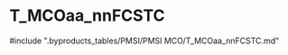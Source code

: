 # T_MCOaa_nnFCSTC

<!-- ATTENTION : Ne pas supprimer ou modifier la ligne ci-dessous -->
#include ".byproducts_tables/PMSI/PMSI MCO/T_MCOaa_nnFCSTC.md"
<!-- ATTENTION : Ne pas supprimer ou modifier la ligne ci-dessus -->
